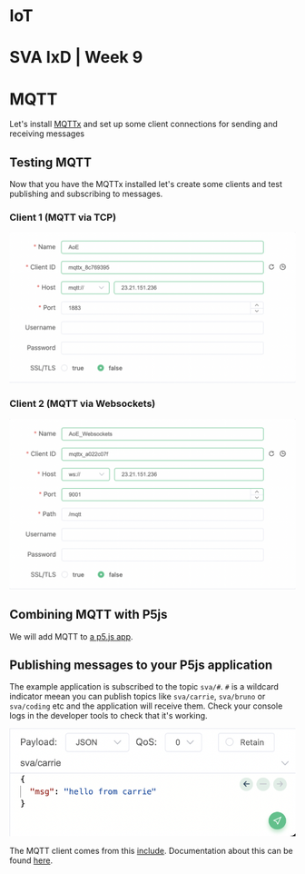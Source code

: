 # IoT

# SVA IxD | Week 9


# MQTT

Let's install [MQTTx](https://mqttx.app/) and set up some client connections for sending and receiving messages


## Testing MQTT
Now that you have the MQTTx installed let's create some clients and test publishing and subscribing to messages. 

### Client 1 (MQTT via TCP)
![Mqtt over port 1883](/week9/images/mqtt_tcp_1883.png)

### Client 2 (MQTT via Websockets)
![Mqtt over port 1883](/week9/images/mqtt_websockets_9001.png)


## Combining MQTT with P5js

We will add MQTT to [a p5.js app](/week9/p5).

## Publishing messages to your P5js application

The example application is subscribed to the topic `sva/#`. `#` is a wildcard indicator meean you can publish topics like `sva/carrie`, `sva/bruno` or `sva/coding` etc and the application will receive them. Check your console logs in the developer tools to check that it's working.

![Publishing to topic](/week9/images/publish_message.png)

The MQTT client comes from this [include](https://github.com/areaofeffect/hello-world/blob/master/week9/p5/index.html#L13). Documentation about this can be found [here](https://github.com/eclipse/paho.mqtt.javascript).







